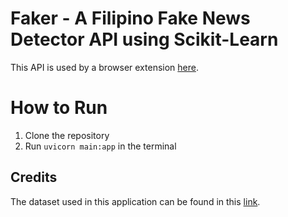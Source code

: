 # Faker - A Filipino Fake News Detector API using Scikit-Learn

This API is used by a browser extension [here](https://github.com/H3XoRuSH/Filipino-Fake-News-Detector).

# How to Run
1. Clone the repository
2. Run `uvicorn main:app` in the terminal

## Credits
The dataset used in this application can be found in this [link](https://github.com/jcblaisecruz02/Tagalog-fake-news).